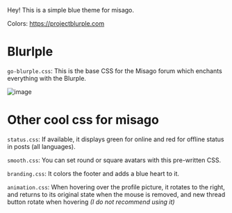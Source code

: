 Hey! This is a simple blue theme for misago.

Colors: https://projectblurple.com

# Blurlple

`go-blurple.css`: This is the base CSS for the Misago forum which enchants everything with the Blurple.

![image](https://github.com/user-attachments/assets/46c5b407-468f-4f94-a344-0006d3a9f760)


# Other cool css for misago

`status.css`: If available, it displays green for online and red for offline status in posts (all languages).

`smooth.css`: You can set round or square avatars with this pre-written CSS.

`branding.css`: It colors the footer and adds a blue heart to it.

`animation.css`: When hovering over the profile picture, it rotates to the right, and returns to its original state when the mouse is removed, and new thread button rotate when hovering *(I do not recommend using it)*

